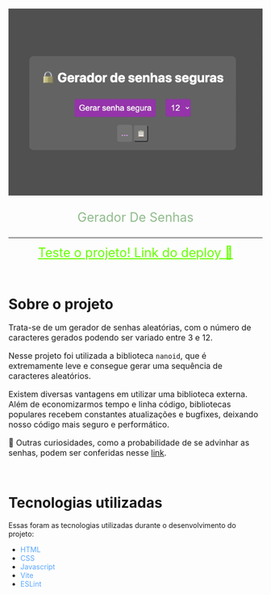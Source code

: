<!-- PROJECT LOGO -->
<br />
<p align="center">
  <a href="https://gerador-senhas-nine.vercel.app/">
    <img src="generate.gif" alt="Logo" width="700" height="370">
  </a>
  
  <p align="center" style="color:#8FBC8B; font-size:25px">
    Gerador De Senhas 
    <br />
  </p>
</p>

<hr>

<p align="center">
  <!-- <span style="color:#66FF00; font-size:25px">Brinque</span> -->
<a href="https://gerador-senhas-nine.vercel.app/" style="color:#66FF00; font-size:25px">
    Teste o projeto! Link do deploy 🔑
  </a>
   </p>

<br>

# Sobre o projeto

<div style="font-size:16px">

Trata-se de um gerador de senhas aleatórias, com o número de caracteres gerados podendo ser variado entre 3 e 12.

Nesse projeto foi utilizada a biblioteca `nanoid`, que é extremamente leve e consegue gerar uma sequência de caracteres aleatórios.

Existem diversas vantagens em utilizar uma biblioteca externa. Além de economizarmos tempo e linha código, bibliotecas populares recebem constantes atualizações e bugfixes, deixando nosso código mais seguro e performático.

 👀 Outras curiosidades, como a probabilidade de se advinhar as senhas, podem ser conferidas nesse <a href="https://zelark.github.io/nano-id-cc/">link</a>.
</div>

<br>

# Tecnologias utilizadas

Essas foram as tecnologias utilizadas durante o desenvolvimento do projeto:

* <span style="color:#58a6ff">HTML</span>
* <span style="color:#58a6ff">CSS</span>
* <span style="color:#58a6ff">Javascript</span>
* <span style="color:#58a6ff">Vite</span>
* <span style="color:#58a6ff">ESLint</span>
